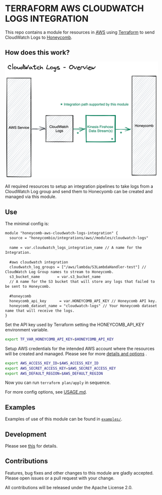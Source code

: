 # TERRAFORM AWS CLOUDWATCH LOGS INTEGRATION

This repo contains a module for resources in [AWS](https://aws.amazon.com/) using [Terraform](https://www.terraform.io/)
to send CloudWatch Logs to [Honeycomb](https://www.honeycomb.io/).

## How does this work?

![AWS CloudWatch Logs Integration overview](../../docs/cloudwatch-logs-overview.png)

All required resources to setup an integration pipelines to take logs from a CloudWatch Log group and send them to
Honecyomb can be created and managed via this module.

## Use

The minimal config is:

```hcl
module "honeycomb-aws-cloudwatch-logs-integration" {
  source = "honeycombio/integrations/aws//modules/cloudwatch-logs"

  name = var.cloudwatch_logs_integration_name // A name for the Integration.

  #aws cloudwatch integration
  cloudwatch_log_groups = ["/aws/lambda/S3LambdaHandler-test"] // CloudWatch Log Group names to stream to Honeycomb.
  s3_bucket_name        = var.s3_bucket_name
  // A name for the S3 bucket that will store any logs that failed to be sent to Honeycomb.

  #honeycomb
  honeycomb_api_key      = var.HONEYCOMB_API_KEY // Honeycomb API key.
  honeycomb_dataset_name = "cloudwatch-logs" // Your Honeycomb dataset name that will receive the logs.
}
```

Set the API key used by Terraform setting the HONEYCOMB_API_KEY environment variable.

```bash
export TF_VAR_HONEYCOMB_API_KEY=$HONEYCOMB_API_KEY
```

Setup AWS credentials for the intended AWS account where the resources will be created and managed. Please see for
more [details and options](https://registry.terraform.io/providers/hashicorp/aws/latest/docs#authentication-and-configuration)
.

```bash
export AWS_ACCESS_KEY_ID=$AWS_ACCESS_KEY_ID
export AWS_SECRET_ACCESS_KEY=$AWS_SECRET_ACCESS_KEY
export AWS_DEFAULT_REGION=$AWS_DEFAULT_REGION
```

Now you can run `terraform plan/apply` in sequence.

For more config options, see [USAGE.md](https://github.com/honeycombio/terraform-aws-integrations/blob/main/USAGE.md).

## Examples

Examples of use of this module can be found
in [`examples/`](https://github.com/honeycombio/terraform-aws-integrations/tree/main/examples).

## Development

Please see [this](https://github.com/honeycombio/terraform-aws-integrations#development) for details.

## Contributions

Features, bug fixes and other changes to this module are gladly accepted. Please open issues or a pull request with your
change.

All contributions will be released under the Apache License 2.0.
